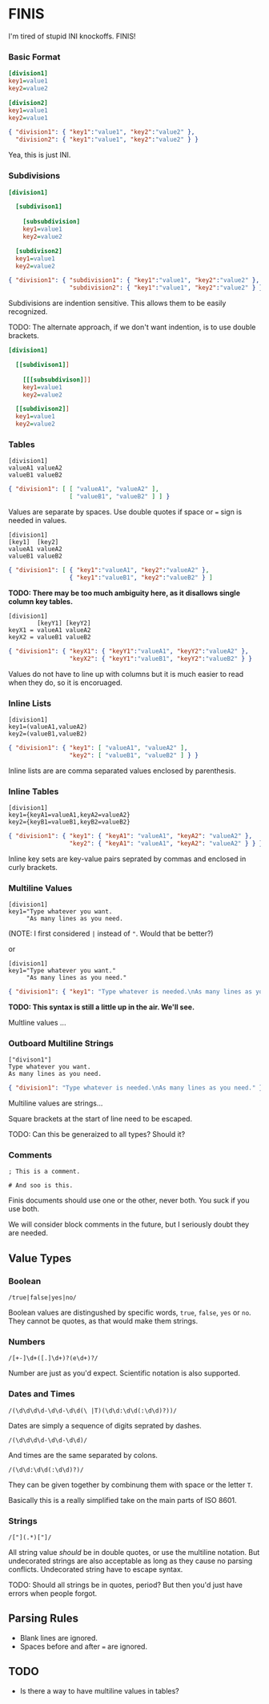 FINIS
=====

I'm tired of stupid INI knockoffs. FINIS!


### Basic Format

```ini
[division1]
key1=value1
key2=value2

[division2]
key1=value1
key2=value1
```

```json
{ "division1": { "key1":"value1", "key2":"value2" },
  "division2": { "key1":"value1", "key2":"value2" } }
```

Yea, this is just INI.


### Subdivisions

```ini
[division1]

  [subdivison1]
  
    [subsubdivision]
    key1=value1
    key2=value2

  [subdivison2]
  key1=value1
  key2=value2
```

```json
{ "division1": { "subdivision1": { "key1":"value1", "key2":"value2" },
                 "subdivision2": { "key1":"value1", "key2":"value2" } } }
```

Subdivisions are indention sensitive. This allows them to be easily recognized.

TODO: The alternate approach, if we don't want indention, is to use double brackets.

```ini
[division1]

  [[subdivison1]]
  
    [[[subsubdivison]]]
    key1=value1
    key2=value2

  [[subdivison2]]
  key1=value1
  key2=value2
```


### Tables

```
[division1]
valueA1 valueA2
valueB1 valueB2
```

```json
{ "division1": [ [ "valueA1", "valueA2" ],
                 [ "valueB1", "valueB2" ] ] }
```

Values are separate by spaces. Use double quotes if space or `=` sign is needed in values.


```
[division1]
[key1]  [key2]
valueA1 valueA2
valueB1 valueB2
```

```json
{ "division1": [ { "key1":"valueA1", "key2":"valueA2" },
                 { "key1":"valueB1", "key2":"valueB2" } ]
```

**TODO: There may be too much ambiguity here, as it disallows single column key tables.**

```
[division1]
        [keyY1] [keyY2]
keyX1 = valueA1 valueA2
keyX2 = valueB1 valueB2
```

```json
{ "division1": { "keyX1": { "keyY1":"valueA1", "keyY2":"valueA2" },
                 "keyX2": { "keyY1":"valueB1", "keyY2":"valueB2" } }
```

Values do not have to line up with columns but it is much easier to read when they do, so it is encoruaged.


### Inline Lists

```
[division1]
key1=(valueA1,valueA2)
key2=(valueB1,valueB2)

```

```json
{ "division1": { "key1": [ "valueA1", "valueA2" ],
                 "key2": [ "valueB1", "valueB2" ] } }
```


Inline lists are are comma separated values enclosed by parenthesis.


### Inline Tables

```
[division1]
key1={keyA1=valueA1,keyA2=valueA2}
key2={keyB1=valueB1,keyB2=valueB2}
```

```json
{ "division1": { "key1": { "keyA1": "valueA1", "keyA2": "valueA2" }, 
                 "key2": { "keyA1": "valueA1", "keyA2": "valueA2" } } }
```

Inline key sets are key-value pairs seprated by commas and enclosed in curly brackets.


### Multiline Values

```
[division1]
key1="Type whatever you want.
     "As many lines as you need.
```

(NOTE: I first considered `|` instead of `"`. Would that be better?)

or

```
[division1]
key1="Type whatever you want."
     "As many lines as you need."
```

```json
{ "division1": { "key1": "Type whatever is needed.\nAs many lines as you need." } }
```

**TODO: This syntax is still a little up in the air. We'll see.**

Multline values ...


### Outboard Multiline Strings

```
["divison1"]
Type whatever you want.
As many lines as you need.
```

```json
{ "division1": "Type whatever is needed.\nAs many lines as you need." }
```

Multiline values are strings...

Square brackets at the start of line need to be escaped.

TODO: Can this be generaized to all types? Should it?


### Comments

```
; This is a comment.
```

```
# And soo is this.
```

Finis documents should use one or the other, never both. You suck if you use both.

We will consider block comments in the future, but I seriously doubt they are needed.


## Value Types

### Boolean

```
/true|false|yes|no/
```

Boolean values are distingushed by specific words, `true`, `false`, `yes` or `no`. They cannot be quotes, as that would make them strings.


### Numbers

```
/[+-]\d+([.]\d+)?(e\d+)?/
```

Number are just as you'd expect. Scientific notation is also supported.


### Dates and Times

```
/(\d\d\d\d-\d\d-\d\d(\ |T)(\d\d:\d\d(:\d\d)?))/
```

Dates are simply a sequence of digits seprated by dashes.

```
/(\d\d\d\d-\d\d-\d\d)/
```

And times are the same separated by colons.

```
/(\d\d:\d\d(:\d\d)?)/
```

They can be given together by combinung them with space or the letter `T`.

Basically this is a really simplified take on the main parts of ISO 8601.


### Strings

```
/["](.*)["]/
```

All string value *should* be in double quotes, or use the multiline notation. But undecorated strings are also acceptable as long as they cause no parsing conflicts. Undecorated string have to escape syntax.

TODO: Should all strings be in quotes, period? But then you'd just have errors when people forgot.


## Parsing Rules

* Blank lines are ignored.
* Spaces before and after `=` are ignored.


## TODO

* Is there a way to have multiline values in tables?



